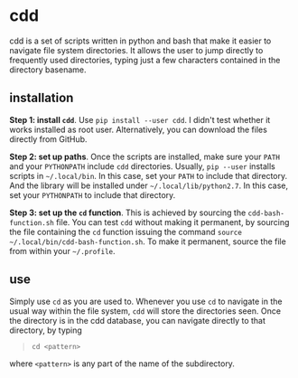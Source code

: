 # cdd

cdd is a set of scripts written in python and bash that make it
easier to navigate file system directories. It allows the user to
jump directly to frequently used directories, typing just a
few characters contained in the directory basename.

## installation

**Step 1: install `cdd`**. Use `pip install --user cdd`. I didn't
test whether it works installed as root user. Alternatively, you
can download the files directly from GitHub.

**Step 2: set up paths**. Once the scripts are installed, make
sure your `PATH` and your `PYTHONPATH` include `cdd` directories.
Usually, `pip --user` installs scripts in `~/.local/bin`. In this
case, set your `PATH` to include that directory. And the library
will be installed under `~/.local/lib/python2.7`. In this case,
set your `PYTHONPATH` to include that directory.

**Step 3: set up the `cd` function**. This is achieved by sourcing
the `cdd-bash-function.sh` file. You can test `cdd` without
making it permanent, by sourcing the file containing the `cd`
function issuing the command `source
~/.local/bin/cdd-bash-function.sh`. To make it permanent, source
the file from within your `~/.profile`.

## use

Simply use `cd` as you are used to. Whenever you use `cd` to
navigate in the usual way within the file system, `cdd` will
store the directories seen. Once the directory is in the cdd
database, you can navigate directly to that directory, by typing

> `cd <pattern>`

where `<pattern>` is any part of the name of the subdirectory.
